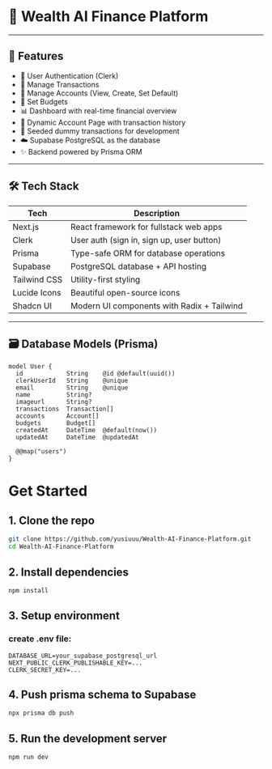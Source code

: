 # 💸 Wealth AI Finance Platform



---

## 🚀 Features

- 🔐 User Authentication (Clerk)
- 🧾 Manage Transactions
- 🏦 Manage Accounts (View, Create, Set Default)
- 🎯 Set Budgets
- 📊 Dashboard with real-time financial overview
- 🧠 Dynamic Account Page with transaction history
- 🌱 Seeded dummy transactions for development
- ☁️ Supabase PostgreSQL as the database
- ✨ Backend powered by Prisma ORM

---

## 🛠️ Tech Stack

| Tech         | Description                              |
|--------------|------------------------------------------|
| Next.js      | React framework for fullstack web apps   |
| Clerk        | User auth (sign in, sign up, user button)|
| Prisma       | Type-safe ORM for database operations    |
| Supabase     | PostgreSQL database + API hosting        |
| Tailwind CSS | Utility-first styling                    |
| Lucide Icons | Beautiful open-source icons              |
| Shadcn UI    | Modern UI components with Radix + Tailwind |

---

## 🗃️ Database Models (Prisma)

```prisma
model User {
  id            String    @id @default(uuid())
  clerkUserId   String    @unique
  email         String    @unique
  name          String?
  imageurl      String?
  transactions  Transaction[]
  accounts      Account[]
  budgets       Budget[]
  createdAt     DateTime  @default(now())
  updatedAt     DateTime  @updatedAt

  @@map("users")
}

```
# Get Started
## 1. Clone the repo
```bash
git clone https://github.com/yusiuuu/Wealth-AI-Finance-Platform.git
cd Wealth-AI-Finance-Platform
```
## 2. Install dependencies
```bash
npm install
```
## 3. Setup environment
### create .env file:
```env
DATABASE_URL=your_supabase_postgresql_url
NEXT_PUBLIC_CLERK_PUBLISHABLE_KEY=...
CLERK_SECRET_KEY=...
```
## 4. Push prisma schema to Supabase
```bash
npx prisma db push
```
## 5. Run the development server
```bash
npm run dev
```
